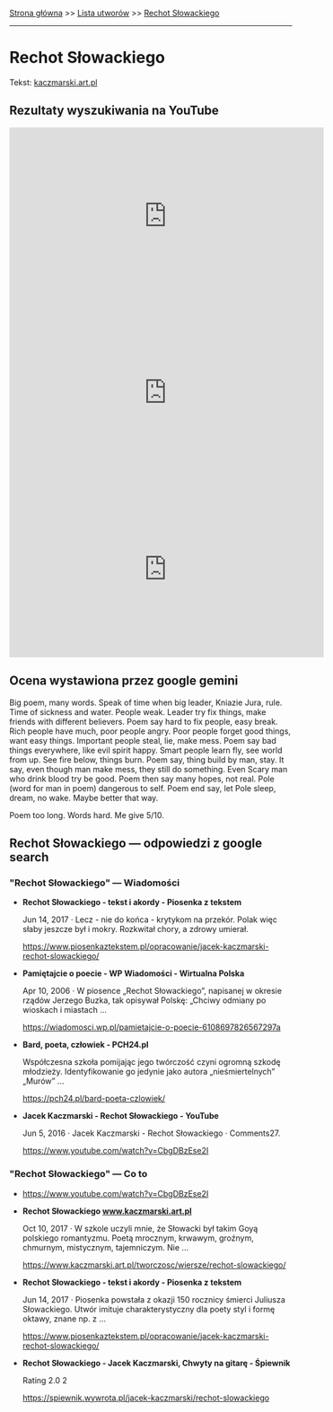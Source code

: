 [Strona główna](../index.md) >> [Lista utworów](../list.md) >> [Rechot Słowackiego](510.md)

---

# Rechot Słowackiego

Tekst: [kaczmarski.art.pl](https://www.kaczmarski.art.pl/tworczosc/wiersze/rechot-slowackiego/)

## Rezultaty wyszukiwania na YouTube

<iframe width="560" height="315" src="https://www.youtube.com/embed/CbgDBzEse2I?si=IdontcarewhotheIRSsendsImnotpayingtaxes" title="YouTube video player" frameborder="0" allow="accelerometer; autoplay; clipboard-write; encrypted-media; gyroscope; picture-in-picture; web-share" referrerpolicy="strict-origin-when-cross-origin" allowfullscreen></iframe>

<iframe width="560" height="315" src="https://www.youtube.com/embed/PFog3ISBEDI?si=IdontcarewhotheIRSsendsImnotpayingtaxes" title="YouTube video player" frameborder="0" allow="accelerometer; autoplay; clipboard-write; encrypted-media; gyroscope; picture-in-picture; web-share" referrerpolicy="strict-origin-when-cross-origin" allowfullscreen></iframe>

<iframe width="560" height="315" src="https://www.youtube.com/embed/b1dejh2HIyU?si=IdontcarewhotheIRSsendsImnotpayingtaxes" title="YouTube video player" frameborder="0" allow="accelerometer; autoplay; clipboard-write; encrypted-media; gyroscope; picture-in-picture; web-share" referrerpolicy="strict-origin-when-cross-origin" allowfullscreen></iframe>

## Ocena wystawiona przez google gemini

Big poem, many words. Speak of time when big leader, Kniazie Jura, rule. Time of sickness and water. People weak. Leader try fix things, make friends with different believers. Poem say hard to fix people, easy break. Rich people have much, poor people angry. Poor people forget good things, want easy things. Important people steal, lie, make mess. Poem say bad things everywhere, like evil spirit happy. Smart people learn fly, see world from up. See fire below, things burn. Poem say, thing build by man, stay. It say, even though man make mess, they still do something. Even Scary man who drink blood try be good. Poem then say many hopes, not real. Pole (word for man in poem) dangerous to self. Poem end say, let Pole sleep, dream, no wake. Maybe better that way.

Poem too long. Words hard. Me give 5/10.


## Rechot Słowackiego — odpowiedzi z google search

### "Rechot Słowackiego" — Wiadomości

- **Rechot Słowackiego - tekst i akordy - Piosenka z tekstem**

    Jun 14, 2017  ·  Lecz - nie do końca - krytykom na przekór. Polak więc słaby jeszcze był i mokry. Rozkwitał chory, a zdrowy umierał. 

   <https://www.piosenkaztekstem.pl/opracowanie/jacek-kaczmarski-rechot-slowackiego/>
- **Pamiętajcie o poecie - WP Wiadomości - Wirtualna Polska**

    Apr 10, 2006  ·  W piosence „Rechot Słowackiego”, napisanej w okresie rządów Jerzego Buzka, tak opisywał Polskę: „Chciwy odmiany po wioskach i miastach ... 

   <https://wiadomosci.wp.pl/pamietajcie-o-poecie-6108697826567297a>
- **Bard, poeta, człowiek - PCH24.pl**

    Współczesna szkoła pomijając jego twórczość czyni ogromną szkodę młodzieży. Identyfikowanie go jedynie jako autora „nieśmiertelnych” „Murów” ... 

   <https://pch24.pl/bard-poeta-czlowiek/>
- **Jacek Kaczmarski - Rechot Słowackiego - YouTube**

    Jun 5, 2016  ·  Jacek Kaczmarski - Rechot Słowackiego · Comments27. 

   <https://www.youtube.com/watch?v=CbgDBzEse2I>

### "Rechot Słowackiego" — Co to

- <https://www.youtube.com/watch?v=CbgDBzEse2I>
- **Rechot Słowackiego www.kaczmarski.art.pl**

    Oct 10, 2017  ·  W szkole uczyli mnie, że Słowacki był takim Goyą polskiego romantyzmu. Poetą mrocznym, krwawym, groźnym, chmurnym, mistycznym, tajemniczym. Nie ... 

   <https://www.kaczmarski.art.pl/tworczosc/wiersze/rechot-slowackiego/>
- **Rechot Słowackiego - tekst i akordy - Piosenka z tekstem**

    Jun 14, 2017  ·  Piosenka powstała z okazji 150 rocznicy śmierci Juliusza Słowackiego. Utwór imituje charakterystyczny dla poety styl i formę oktawy, znane np. z ... 

   <https://www.piosenkaztekstem.pl/opracowanie/jacek-kaczmarski-rechot-slowackiego/>
- **Rechot Słowackiego - Jacek Kaczmarski, Chwyty na gitarę - Śpiewnik**

    Rating   2.0  2   

   <https://spiewnik.wywrota.pl/jacek-kaczmarski/rechot-slowackiego>

